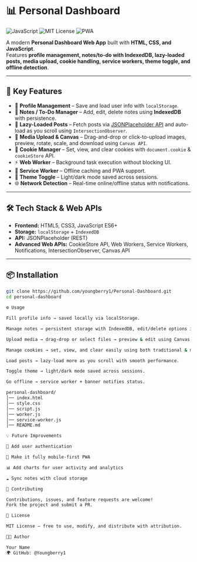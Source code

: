# 📊 Personal Dashboard

![JavaScript](https://img.shields.io/badge/JavaScript-yellow?style=for-the-badge&logo=javascript&logoColor=black)
![MIT License](https://img.shields.io/badge/MIT-black?style=for-the-badge)
![PWA](https://img.shields.io/badge/PWA-blue?style=for-the-badge)

A modern **Personal Dashboard Web App** built with **HTML, CSS, and JavaScript**.  
Features **profile management, notes/to-do with IndexedDB, lazy-loaded posts, media upload, cookie handling, service workers, theme toggle, and offline detection**.

---

## 🚀 Key Features

- 👤 **Profile Management** – Save and load user info with `localStorage`.
- 📝 **Notes / To-Do Manager** – Add, edit, delete notes using **IndexedDB** with persistence.
- 📜 **Lazy-Loaded Posts** – Fetch posts via [JSONPlaceholder API](https://jsonplaceholder.typicode.com/) and auto-load as you scroll using `IntersectionObserver`.
- 📂 **Media Upload & Canvas** – Drag-and-drop or click-to-upload images, preview, rotate, scale, and download using `Canvas API`.
- 🍪 **Cookie Manager** – Set, view, and clear cookies with `document.cookie` & `cookieStore` API.
- ⚡ **Web Worker** – Background task execution without blocking UI.
- 🔄 **Service Worker** – Offline caching and PWA support.
- 🎨 **Theme Toggle** – Light/dark mode saved across sessions.
- 🌐 **Network Detection** – Real-time online/offline status with notifications.

---

## 🛠️ Tech Stack & Web APIs

- **Frontend:** HTML5, CSS3, JavaScript ES6+
- **Storage:** `localStorage` + `IndexedDB`
- **API:** JSONPlaceholder (REST)
- **Advanced Web APIs:** CookieStore API, Web Workers, Service Workers, Notifications, IntersectionObserver, Canvas API

---

## 📦 Installation

```bash
git clone https://github.com/youngberry1/Personal-Dashboard.git
cd personal-dashboard

⚙️ Usage

Fill profile info → saved locally via localStorage.

Manage notes → persistent storage with IndexedDB, edit/delete options included.

Upload media → drag-drop or select files → preview & edit using Canvas.

Manage cookies → set, view, and clear easily using both traditional & modern API.

Load posts → lazy-load more as you scroll with smooth performance.

Toggle theme → light/dark mode saved across sessions.

Go offline → service worker + banner notifies status.

personal-dashboard/
│── index.html
│── style.css
│── script.js
│── worker.js
│── service-worker.js
│── README.md

💡 Future Improvements

🔑 Add user authentication

📱 Make it fully mobile-first PWA

📊 Add charts for user activity and analytics

☁️ Sync notes with cloud storage

🤝 Contributing

Contributions, issues, and feature requests are welcome!
Fork the project and submit a PR.

📜 License

MIT License — free to use, modify, and distribute with attribution.

👨‍💻 Author

Your Name
🌍 GitHub: @Youngberry1
